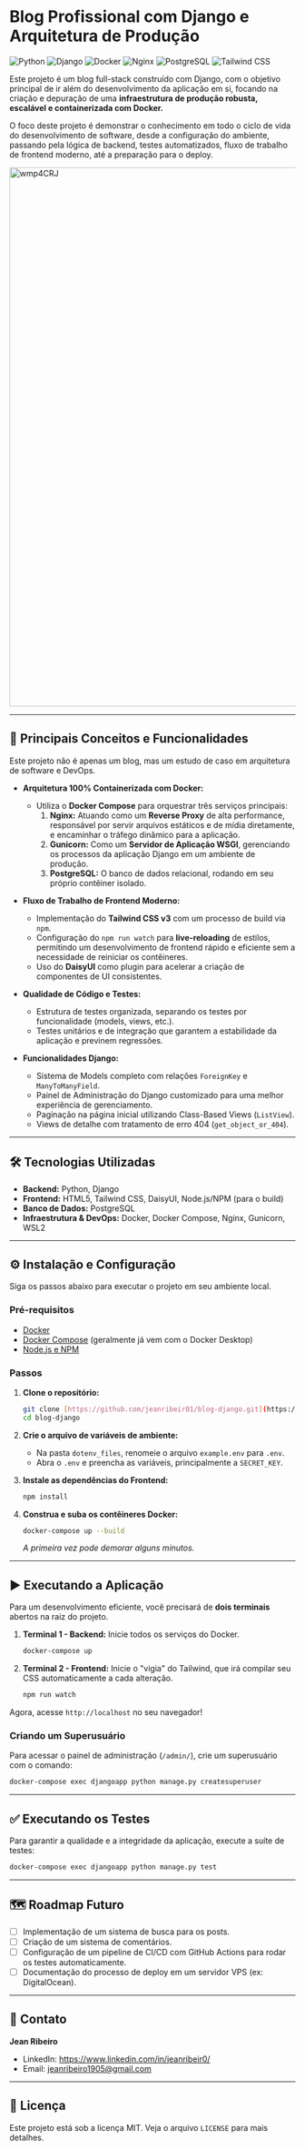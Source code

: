 # Blog Profissional com Django e Arquitetura de Produção

![Python](https://img.shields.io/badge/Python-3.13-blue.svg)
![Django](https://img.shields.io/badge/Django-5.2-darkgreen.svg)
![Docker](https://img.shields.io/badge/Docker-20.10-blue.svg)
![Nginx](https://img.shields.io/badge/Nginx-1.29-brightgreen.svg)
![PostgreSQL](https://img.shields.io/badge/PostgreSQL-16-blue.svg)
![Tailwind CSS](https://img.shields.io/badge/Tailwind_CSS-3-skyblue.svg)

Este projeto é um blog full-stack construído com Django, com o objetivo principal de ir além do desenvolvimento da aplicação em si, focando na criação e depuração de uma **infraestrutura de produção robusta, escalável e containerizada com Docker.**

O foco deste projeto é demonstrar o conhecimento em todo o ciclo de vida do desenvolvimento de software, desde a configuração do ambiente, passando pela lógica de backend, testes automatizados, fluxo de trabalho de frontend moderno, até a preparação para o deploy.

<img width="1557" height="948" alt="wmp4CRJ" src="https://github.com/user-attachments/assets/fb3d0b57-2808-4746-910a-44b583746c24" />

---

## 🚀 Principais Conceitos e Funcionalidades

Este projeto não é apenas um blog, mas um estudo de caso em arquitetura de software e DevOps.

* **Arquitetura 100% Containerizada com Docker:**
    * Utiliza o **Docker Compose** para orquestrar três serviços principais:
        1.  **Nginx:** Atuando como um **Reverse Proxy** de alta performance, responsável por servir arquivos estáticos e de mídia diretamente, e encaminhar o tráfego dinâmico para a aplicação.
        2.  **Gunicorn:** Como um **Servidor de Aplicação WSGI**, gerenciando os processos da aplicação Django em um ambiente de produção.
        3.  **PostgreSQL:** O banco de dados relacional, rodando em seu próprio contêiner isolado.

* **Fluxo de Trabalho de Frontend Moderno:**
    * Implementação do **Tailwind CSS v3** com um processo de build via `npm`.
    * Configuração do `npm run watch` para **live-reloading** de estilos, permitindo um desenvolvimento de frontend rápido e eficiente sem a necessidade de reiniciar os contêineres.
    * Uso do **DaisyUI** como plugin para acelerar a criação de componentes de UI consistentes.

* **Qualidade de Código e Testes:**
    * Estrutura de testes organizada, separando os testes por funcionalidade (models, views, etc.).
    * Testes unitários e de integração que garantem a estabilidade da aplicação e previnem regressões.

* **Funcionalidades Django:**
    * Sistema de Models completo com relações `ForeignKey` e `ManyToManyField`.
    * Painel de Administração do Django customizado para uma melhor experiência de gerenciamento.
    * Paginação na página inicial utilizando Class-Based Views (`ListView`).
    * Views de detalhe com tratamento de erro 404 (`get_object_or_404`).

---

## 🛠️ Tecnologias Utilizadas

* **Backend:** Python, Django
* **Frontend:** HTML5, Tailwind CSS, DaisyUI, Node.js/NPM (para o build)
* **Banco de Dados:** PostgreSQL
* **Infraestrutura & DevOps:** Docker, Docker Compose, Nginx, Gunicorn, WSL2

---

## ⚙️ Instalação e Configuração

Siga os passos abaixo para executar o projeto em seu ambiente local.

### Pré-requisitos

* [Docker](https://www.docker.com/products/docker-desktop/)
* [Docker Compose](https://docs.docker.com/compose/install/) (geralmente já vem com o Docker Desktop)
* [Node.js e NPM](https://nodejs.org/)

### Passos

1.  **Clone o repositório:**
    ```bash
    git clone [https://github.com/jeanribeir01/blog-django.git](https://github.com/jeanribeir01/blog-django.git)
    cd blog-django
    ```

2.  **Crie o arquivo de variáveis de ambiente:**
    * Na pasta `dotenv_files`, renomeie o arquivo `example.env` para `.env`.
    * Abra o `.env` e preencha as variáveis, principalmente a `SECRET_KEY`.

3.  **Instale as dependências do Frontend:**
    ```bash
    npm install
    ```

4.  **Construa e suba os contêineres Docker:**
    ```bash
    docker-compose up --build
    ```
    *A primeira vez pode demorar alguns minutos.*

---

## ▶️ Executando a Aplicação

Para um desenvolvimento eficiente, você precisará de **dois terminais** abertos na raiz do projeto.

1.  **Terminal 1 - Backend:** Inicie todos os serviços do Docker.
    ```bash
    docker-compose up
    ```

2.  **Terminal 2 - Frontend:** Inicie o "vigia" do Tailwind, que irá compilar seu CSS automaticamente a cada alteração.
    ```bash
    npm run watch
    ```

Agora, acesse `http://localhost` no seu navegador!

### Criando um Superusuário

Para acessar o painel de administração (`/admin/`), crie um superusuário com o comando:
```bash
docker-compose exec djangoapp python manage.py createsuperuser
```

---

## ✅ Executando os Testes

Para garantir a qualidade e a integridade da aplicação, execute a suíte de testes:
```bash
docker-compose exec djangoapp python manage.py test
```

---

## 🗺️ Roadmap Futuro

* [ ] Implementação de um sistema de busca para os posts.
* [ ] Criação de um sistema de comentários.
* [ ] Configuração de um pipeline de CI/CD com GitHub Actions para rodar os testes automaticamente.
* [ ] Documentação do processo de deploy em um servidor VPS (ex: DigitalOcean).

---

## 👤 Contato

**Jean Ribeiro**

* LinkedIn: https://www.linkedin.com/in/jeanribeir0/
* Email: jeanribeiro1905@gmail.com

---

## 📄 Licença

Este projeto está sob a licença MIT. Veja o arquivo `LICENSE` para mais detalhes.
